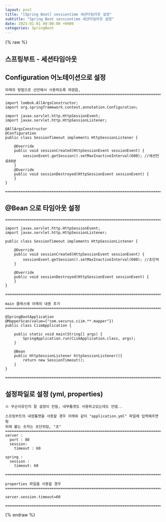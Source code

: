 ```yaml
---
layout: post
title: "[Spring Boot] sessiontime 세션타임아웃 설정"
subtitle: "Spring Boot sessiontime 세션타임아웃 설정"
date: 2023-01-01 00:00:00 +0900
categories: SpringBoot
---
```

{% raw %}
## 스프링부트 - 세션타임아웃  
  
## Configuration 어노테이션으로 설정  
  
	아래의 방법으로 선언해서 사용하도록 하였음,  
	=====================================================================================================================================================  
  
	import lombok.AllArgsConstructor;  
	import org.springframework.context.annotation.Configuration;  
  
	import javax.servlet.http.HttpSessionEvent;  
	import javax.servlet.http.HttpSessionListener;  
  
	@AllArgsConstructor  
	@Configuration  
	public class SessionTimeout implements HttpSessionListener {  
  
		@Override  
		public void sessionCreated(HttpSessionEvent sessionEvent) {  
			sessionEvent.getSession().setMaxInactiveInterval(600); //세션만료60분  
		}  
		@Override  
		public void sessionDestroyed(HttpSessionEvent sessionEvent) {  
		}  
	}  
  
	=====================================================================================================================================================  
  
## @Bean 으로 타임아웃 설정  
  
	=====================================================================================================================================================  
  
	import javax.servlet.http.HttpSessionEvent;  
	import javax.servlet.http.HttpSessionListener;  
  
	public class SessionTimeout implements HttpSessionListener {  
  
		@Override  
		public void sessionCreated(HttpSessionEvent sessionEvent) {  
			sessionEvent.getSession().setMaxInactiveInterval(600); //초단위  
		}  
  
		@Override  
		public void sessionDestroyed(HttpSessionEvent sessionEvent) {  
		}  
	}  
  
	=====================================================================================================================================================  
  
	main 클래스에 아래의 내용 추가  
	=====================================================================================================================================================  
  
	@SpringBootApplication  
	@MapperScan(value={"com.securus.ciim.**.mapper"})  
	public class CiimApplication {  
  
		public static void main(String[] args) {  
			SpringApplication.run(CiimApplication.class, args);  
		}  
  
		@Bean  
		public HttpSessionListener httpSessionListener(){  
			return new SessionTimeout();  
		}  
	}  
  
	=====================================================================================================================================================  
  
## 설정파일로 설정 (yml, properties)  
	※ 무슨이유인지 잘 설정이 안됨, 내부톰캣도 사용하고있는데도 안댐..  
  
	스프링부트의 내장톰캣을 사용할 경우 아래와 같이 "application.yml" 파일에 입력해주면 됨  
	뒤에 붙는 숫자는 초단위임, "초"  
	=====================================================================================================================================================  
	server :  
	  port : 80  
	  session:  
		timeout : 60  
  
	spring :  
	  session :  
		timeout: 60  
  
	=====================================================================================================================================================  
  
	properties 파일을 사용할 경우  
	=====================================================================================================================================================  
  
	server.session.timeout=60  
  
	=====================================================================================================================================================                           

{% endraw %}

